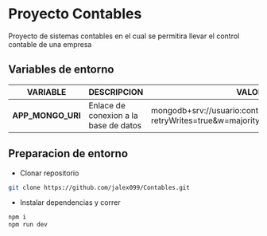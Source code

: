 # Proyecto Contables
Proyecto de sistemas contables en el cual se permitira llevar el control contable de una empresa

## Variables de entorno

VARIABLE | DESCRIPCION | VALOR
--- | --- | ---
**APP_MONGO_URI** | Enlace de conexion a la base de datos | mongodb+srv://usuario:contrasenia@host/dbName?retryWrites=true&w=majority

## Preparacion de entorno
- Clonar repositorio
```bash
git clone https://github.com/jalex099/Contables.git
```

- Instalar dependencias y correr
```bash
npm i
npm run dev
```
